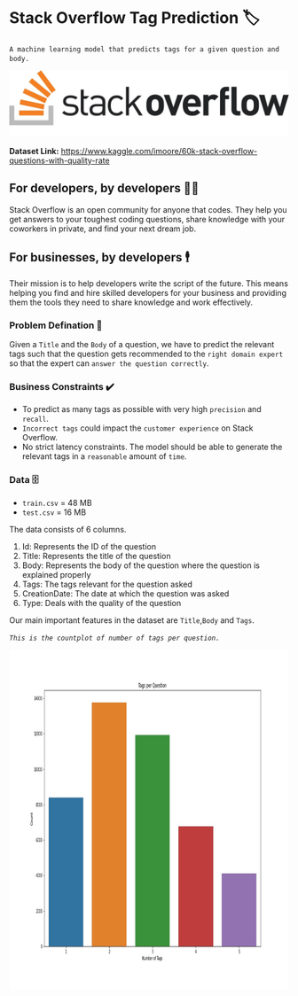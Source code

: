 # Stack Overflow Tag Prediction 🏷️


`A machine learning model that predicts tags for a given question and body.`

<p align="center">
  <img src="https://github.com/Ankit152/StackOverflow-Tag-Prediction/blob/main/img/so-logo.jpg" >
</p>


**Dataset Link:** https://www.kaggle.com/imoore/60k-stack-overflow-questions-with-quality-rate

## For developers, by developers 👨‍💻

Stack Overflow is an open community for anyone that codes. They help you get answers to your toughest coding questions, share knowledge with your coworkers in private, and find your next dream job.

## For businesses, by developers 🕴️

Their mission is to help developers write the script of the future. This means helping you find and hire skilled developers for your business and providing them the tools they need to share knowledge and work effectively.

### Problem Defination 🤔

Given a `Title` and the `Body` of a question, we have to predict the relevant tags such that the question gets recommended to the `right domain expert` so that the expert can `answer the question correctly`.

### Business Constraints ✔️

* To predict as many tags as possible with very high `precision` and `recall`.
* `Incorrect tags` could impact the `customer experience` on Stack Overflow.
* No strict latency constraints. The model should be able to generate the relevant tags in a `reasonable` amount of `time`.

### Data 🗄️

* `train.csv` = 48 MB
* `test.csv` = 16 MB

The data consists of 6 columns.

1. Id: Represents the ID of the question
2. Title: Represents the title of the question
3. Body: Represents the body of the question where the question is explained properly
4. Tags: The tags relevant for the question asked
5. CreationDate: The date at which the question was asked
6. Type: Deals with the quality of the question

Our main important features in the dataset are `Title`,`Body` and `Tags`.

*`This is the countplot of number of tags per question.`*

<p align="center">
  <img src="https://github.com/Ankit152/StackOverflow-Tag-Prediction/blob/main/img/tagCount.jpg" height=612>
</p>

